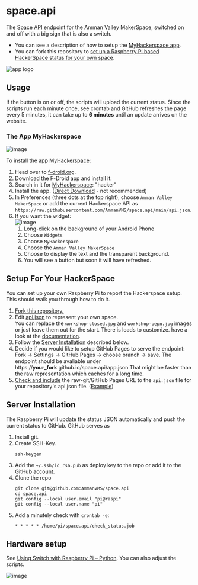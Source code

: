# space.api
The [Space API](https://spaceapi.io/) endpoint for the Amman Valley MakerSpace, switched on and off with a big sign that is also a switch.

- You can see a description of how to setup the [MyHackerspace app](#the-app-myhackerspace).
- You can fork this repository to [set up a Raspberry Pi based HackerSpace status for your own space](#setup-for-your-hackerspace).

![app logo](https://user-images.githubusercontent.com/564768/180646227-e5a9dec4-6eba-4ac0-867f-9a7d7889ea16.png)

## Usage

If the button is on or off, the scripts will upload the current status.
Since the scripts run each minute once, see crontab and
GitHub refreshes the page every 5 minutes, it can take up to 
**6 minutes** until an update arrives on the website.

### The App MyHackerspace

![image](https://user-images.githubusercontent.com/564768/180648397-77bd6525-fc57-4aa6-b241-db8f5fe593f9.png)

To install the app [MyHackerspace][mhs]:

1. Head over to [f-droid.org](https://f-droid.org/).
2. Download the F-Droid app and install it.
3. Search in it for [MyHackerspace][mhs]: "hacker"
4. Install the app. ([Direct Download](https://f-droid.org/repo/ch.fixme.status_21.apk) - not recommended)
5. In Preferences (three dots at the top right), choose `Amman Valley MakerSpace` or add the current Hackerspace API as `https://raw.githubusercontent.com/AmmanVMS/space.api/main/api.json`.
6. If you want the widget:  
    ![image](https://user-images.githubusercontent.com/564768/180646507-8ecbb045-6ed7-4cce-a769-90427883f696.png)
    1. Long-click on the background of your Android Phone
    2. Choose `Widgets`
    3. Choose `MyHackerspace`
    4. Choose the `Amman Valley MakerSpace`
    5. Choose to display the text and the transparent background.
    6. You will see a button but soon it will have refreshed.

[mhs]: https://f-droid.org/en/packages/ch.fixme.status/

## Setup For Your HackerSpace

You can set up your own Raspberry Pi to report the Hackerspace setup.
This should walk you through how to do it.

1. [Fork this repository.](https://github.com/AmmanVMS/space.api/fork)
2. Edit [api.json](api.json) to represent your own space.  
    You can replace the `workshop-closed.jpg` and `workshop-oepn.jpg` images or just leave them out for the start.
    There is loads to customize. have a look at the [documentation](https://spaceapi.io/docs/).
3. Follow the [Server Installation](#server-installation) described below.
4. Decide if you would like to setup GitHub Pages to serve the endpoint: Fork → Settings → GitHub Pages → choose branch → save.
    The endpoint should be avaliable under https://**your_fork**.github.io/space.api/app.json
    That might be faster than the raw representation which caches for a long time.
5. [Check and include](https://spaceapi.io/provide-an-endpoint/) the raw-git/GitHub Pages URL to the `api.json` file for your repository's api.json file. ([Example](https://github.com/SpaceApi/directory/pull/205))

## Server Installation

The Raspberry Pi will update the status JSON automatically and push the current status
to GitHub. GitHub serves as

1. Install git.
2. Create SSH-Key. 
    ```
    ssh-keygen
    ```
3. Add the `~/.ssh/id_rsa.pub` as deploy key to the repo or add it to the GitHub account.
4. Clone the repo
    ```
    git clone git@github.com:AmmanVMS/space.api
    cd space.api
    git config --local user.email "pi@raspi"
    git config --local user.name "pi"
    ```
5. Add a minutely check with `crontab -e`:
    ```
    * * * * * /home/pi/space.api/check_status.job
    ```

## Hardware setup

See [Using Switch with Raspberry Pi – Python](https://electrosome.com/using-switch-raspberry-pi/).
You can also adjust the scripts.

![image](https://user-images.githubusercontent.com/564768/179254745-3d816c42-57bd-415f-a971-402d4f052f74.png)
